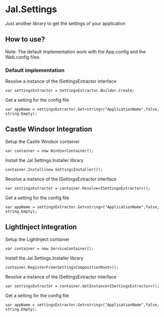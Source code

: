 # Jal.Settings

Just another library to get the settings of your application

## How to use?

Note: The default implementation work with the App.config and the Web.config files. 

### Default implementation

Resolve a instance of the ISettingsExtractor interface

	var settingsExtractor = SettingsExtractor.Builder.Create;

Get a setting for the config file

    var appName = settingsExtractor.Get<string>("ApplicationName",false, string.Empty);

## Castle Windsor Integration

Setup the Castle Windsor container

    var container = new WindsorContainer();

Install the Jal.Settings.Installer library

    container.Install(new SettingsInstaller());
  
Resolve a instance of the ISettingsExtractor interface

    var settingsExtractor = container.Resolve<ISettingsExtractor>();

Get a setting for the config file

    var appName = settingsExtractor.Get<string>("ApplicationName",false, string.Empty);

## LightInject Integration

Setup the LightInject container

    var container = new ServiceContainer();

Install the Jal.Settings.Installer library

    container.RegisterFrom<SettingsCompositionRoot>();
  
Resolve a instance of the ISettingsExtractor interface

    var settingsExtractor = container.GetInstance<ISettingsExtractor>();

Get a setting for the config file

    var appName = settingsExtractor.Get<string>("ApplicationName",false, string.Empty);